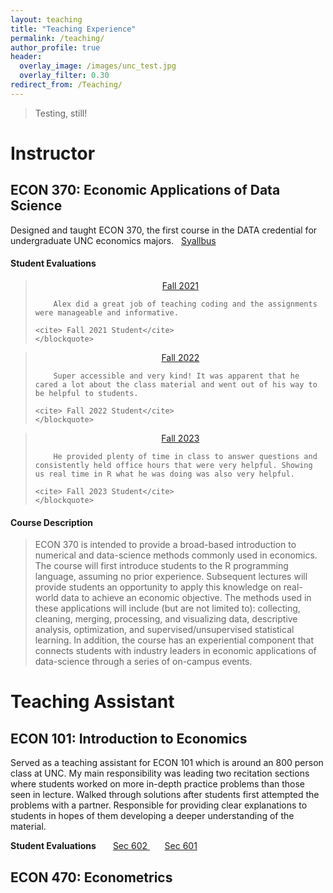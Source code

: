 ```yaml
---
layout: teaching
title: "Teaching Experience"
permalink: /teaching/
author_profile: true
header:
  overlay_image: /images/unc_test.jpg
  overlay_filter: 0.30
redirect_from: /Teaching/
---
```


> Testing, still!

# Instructor

## ECON 370: Economic Applications of Data Science

Designed and taught ECON 370, the first course in the DATA credential for undergraduate UNC economics majors.  &nbsp; <a href="http://alexmarsh.io/files/ECON370_Syllabus_Fall2023.pdf" class="btn btn--primary btn--x-small btn--half">Syallbus</a> 

#### Student Evaluations
<div class="student__quote__container">
  
  <!-- First Quote -->
  <div class="student__quote__minipage">
    <blockquote>
    	<center> <a href="http://alexmarsh.io/files/ECON390_Fall2021_Evals.pdf" class="btn btn--primary btn--small btn--half">Fall 2021</a> </center>
    	
    	Alex did a great job of teaching coding and the assignments were manageable and informative. 
  
    <cite> Fall 2021 Student</cite>
    </blockquote>
  </div>
  <div class="student__quote__minipage">
    <blockquote>
    	<center> <a href="http://alexmarsh.io/files/ECON370_Fall2022_Evals.pdf" class="btn btn--primary btn--small btn--half">Fall 2022</a> </center>
    	
    	Super accessible and very kind! It was apparent that he cared a lot about the class material and went out of his way to be helpful to students.
  
    <cite> Fall 2022 Student</cite>
    </blockquote>
  </div>
  <div class="student__quote__minipage">
    <blockquote>
    	<center style="margin-bottom: 0.25em; "><a href="http://alexmarsh.io/files/ECON370_Fall2023_Evals.pdf" class="btn btn--primary btn--small btn--half">Fall 2023</a></center>
    	
    	He provided plenty of time in class to answer questions and consistently held office hours that were very helpful. Showing us real time in R what he was doing was also very helpful.
  
    <cite> Fall 2023 Student</cite>
    </blockquote>
  </div>
</div>

#### Course Description 

<blockquote>  
ECON 370 is intended to provide a broad-based introduction to numerical and data-science methods commonly used in economics. The course will first introduce students to the R programming language, assuming no prior experience.  Subsequent lectures will provide students an opportunity to apply this knowledge on real-world data to achieve an economic objective.  The methods used in these applications will include (but are not limited to): collecting, cleaning, merging, processing, and visualizing data, descriptive analysis, optimization, and supervised/unsupervised statistical learning. In addition, the course has an experiential component that connects students with industry leaders in economic applications of data-science through a series of on-campus events. 
</blockquote>


# Teaching Assistant
## ECON 101: Introduction to Economics
 
 Served as a teaching assistant for ECON 101 which is around an 800 person class at UNC. My main responsibility was leading two recitation sections where students worked on more in-depth practice problems than those seen in lecture. Walked through solutions after students first attempted the problems with a partner. Responsible for providing clear explanations to students in hopes of them developing a deeper understanding of the material. 
 

<strong> Student Evaluations </strong> &nbsp; &nbsp; &nbsp; <a href="https://alexmarsh.io/files/ECON101-602_Spring2024_Evals.pdf" class="btn btn--primary btn--x-small btn--half"> Sec 602 </a> &nbsp; &nbsp; &nbsp; <a href="https://alexmarsh.io/files/ECON101-601_Spring2024_Evals.pdf" class="btn btn--primary btn--x-small btn--half"> Sec 601 </a> 


## ECON 470: Econometrics

